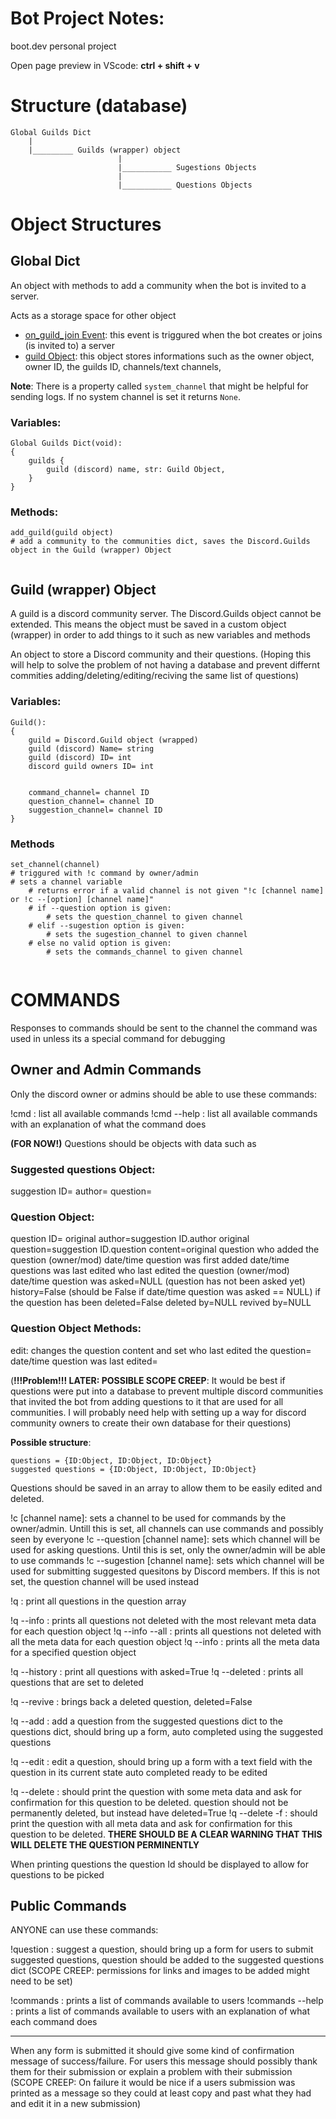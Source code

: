 # Bot Project Notes:

boot.dev personal project

Open page preview in VScode: **ctrl + shift + v**

# Structure (database)

```
Global Guilds Dict 
    |
    |_________ Guilds (wrapper) object
                        |
                        |___________ Sugestions Objects
                        |
                        |___________ Questions Objects
```

# Object Structures

## Global Dict

An object with methods to add a community when the bot is invited to a server.

Acts as a storage space for other object

- [on_guild_join Event](https://discordpy.readthedocs.io/en/stable/api.html?highlight=on_guild_join#discord.on_guild_join): this event is triggured when the bot creates or joins (is invited to) a server
- [guild Object](https://discordpy.readthedocs.io/en/stable/api.html?highlight=on_guild_join#discord.Guild): this object stores informations such as the owner object, owner ID, the guilds ID, channels/text channels, 

**Note**: There is a property called `system_channel` that might be helpful for sending logs. If no system channel is set it returns `None`.

### Variables:

```
Global Guilds Dict(void):
{
    guilds {
        guild (discord) name, str: Guild Object,
    }
}
```

### Methods:

```
add_guild(guild object)
# add a community to the communities dict, saves the Discord.Guilds object in the Guild (wrapper) Object


```

## Guild (wrapper) Object

A guild is a discord community server. The Discord.Guilds object cannot be extended. This means the object must be saved in a custom object (wrapper) in order to add things to it such as new variables and methods

An object to store a Discord community and their questions.
(Hoping this will help to solve the problem of not having a database and prevent differnt commities adding/deleting/editing/reciving the same list of questions)

### Variables:

```
Guild():
{
    guild = Discord.Guild object (wrapped)
    guild (discord) Name= string
    guild (discord) ID= int
    discord guild owners ID= int


    command_channel= channel ID
    question_channel= channel ID
    suggestion_channel= channel ID
}
```

### Methods
```
set_channel(channel)
# triggured with !c command by owner/admin
# sets a channel variable
    # returns error if a valid channel is not given "!c [channel name] or !c --[option] [channel name]"
    # if --question option is given:
        # sets the question_channel to given channel
    # elif --sugestion option is given:
        # sets the sugestion_channel to given channel
    # else no valid option is given:
        # sets the commands_channel to given channel
    
```


# COMMANDS

Responses to commands should be sent to the channel the command was used in unless its a special command for debugging

## Owner and Admin Commands

Only the discord owner or admins should be able to use these commands:

!cmd : list all available commands
!cmd --help : list all available commands with an explanation of what the command does

**(FOR NOW!)**
Questions should be objects with data such as

### Suggested questions Object:

suggestion ID=
author=
question=

### Question Object:

question ID=
original author=suggestion ID.author
original question=suggestion ID.question
content=original question
who added the question (owner/mod)
date/time question was first added
date/time questions was last edited
who last edited the question (owner/mod)
date/time question was asked=NULL (question has not been asked yet)
history=False (should be False if date/time question was asked == NULL)
if the question has been deleted=False
deleted by=NULL
revived by=NULL 

### Question Object Methods:

edit: changes the question content and set 
who last edited the question=
date/time question was last edited=



(**!!!Problem!!! LATER: POSSIBLE SCOPE CREEP**: It would be best if questions were put into a database to prevent multiple discord communities that invited the bot from adding questions to it that are used for all communities.
I will probably need help with setting up a way for discord community owners to create their own database for their questions)


**Possible structure**:

```
questions = {ID:Object, ID:Object, ID:Object}
suggested questions = {ID:Object, ID:Object, ID:Object}
```

Questions should be saved in an array to allow them to be easily edited and deleted.

!c [channel name]: sets a channel to be used for commands by the owner/admin. Untill this is set, all channels can use commands and possibly seen by everyone
!c --question [channel name]: sets which channel will be used for asking questions. Until this is set, only the owner/admin will be able to use commands
!c --sugestion [channel name]: sets which channel will be used for submitting suggested quesitons by Discord members. If this is not set, the question channel will be used instead

!q : print all questions in the question array

!q --info : prints all questions not deleted with the most relevant meta data for each question object
!q --info --all : prints all questions not deleted with all the meta data for each question object
!q --info <question ID> : prints all the meta data for a specified question object

!q --history : print all questions with asked=True
!q --deleted : prints all questions that are set to deleted

!q --revive : brings back a deleted question, deleted=False

!q --add <suggestions ID>: add a question from the suggested questions dict to the questions dict, should bring up a form, auto completed using the suggested questions 

!q --edit <question ID> : edit a question, should bring up a form with a text field with the question in its current state auto completed ready to be edited

!q --delete <question ID> : should print the question with some meta data and ask for confirmation for this question to be deleted. question should not be permanently deleted, but instead have deleted=True
!q --delete -f <question ID> : should print the question with all meta data and ask for confirmation for this question to be deleted. **THERE SHOULD BE A CLEAR WARNING THAT THIS WILL DELETE THE QUESTION PERMINENTLY**

When printing questions the question Id should be displayed to allow for questions to be picked 

## Public Commands

ANYONE can use these commands:

!question : suggest a question, should bring up a form for users to submit suggested questions, question should be added to the suggested questions dict
(SCOPE CREEP: permissions for links and images to be added might need to be set)

!commands : prints a list of commands available to users
!commands --help : prints a list of commands available to users with an explanation of what each command does


----------------------------------------

When any form is submitted it should give some kind of confirmation message of success/failure.
For users this message should possibly thank them for their submission or explain a problem with their submission (SCOPE CREEP: On failure it would be nice if a users submission was printed as a message so they could at least copy and past what they had and edit it in a new submission)
